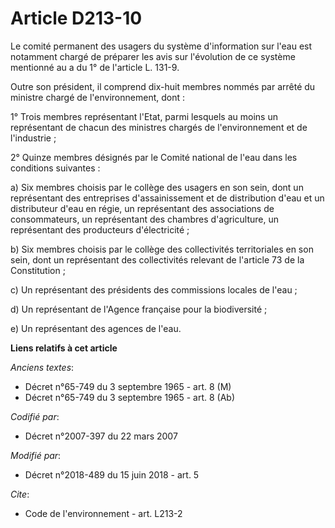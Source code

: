 # Article D213-10

Le comité permanent des usagers du système d'information sur l'eau est notamment chargé de préparer les avis sur l'évolution
de ce système mentionné au a du 1° de l'article L. 131-9.

Outre son président, il comprend dix-huit membres nommés par arrêté du ministre chargé de l'environnement, dont :

1° Trois membres représentant l'Etat, parmi lesquels au moins un représentant de chacun des ministres chargés de
l'environnement et de l'industrie ;

2° Quinze membres désignés par le Comité national de l'eau dans les conditions suivantes :

a) Six membres choisis par le collège des usagers en son sein, dont un représentant des entreprises d'assainissement et de
distribution d'eau et un distributeur d'eau en régie, un représentant des associations de consommateurs, un représentant des
chambres d'agriculture, un représentant des producteurs d'électricité ;

b) Six membres choisis par le collège des collectivités territoriales en son sein, dont un représentant des collectivités
relevant de l'article 73 de la Constitution ;

c) Un représentant des présidents des commissions locales de l'eau ;

d) Un représentant de l'Agence française pour la biodiversité ;

e) Un représentant des agences de l'eau.

**Liens relatifs à cet article**

_Anciens textes_:

  - Décret n°65-749 du 3 septembre 1965 - art. 8 (M)
  - Décret n°65-749 du 3 septembre 1965 - art. 8 (Ab)

_Codifié par_:

  - Décret n°2007-397 du 22 mars 2007

_Modifié par_:

  - Décret n°2018-489 du 15 juin 2018 - art. 5

_Cite_:

  - Code de l'environnement - art. L213-2

